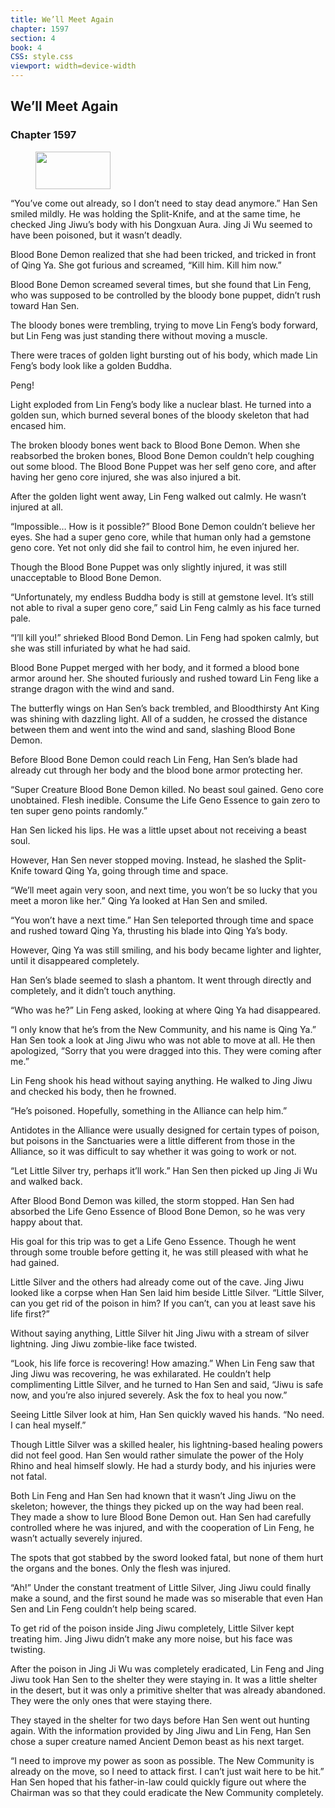 ```yaml
---
title: We’ll Meet Again
chapter: 1597
section: 4
book: 4
CSS: style.css
viewport: width=device-width
---
```


## We’ll Meet Again

### Chapter 1597

<figure>
	<img src="../Images/gem.gif" alt="" id="gem" width="120" height="60" />
</figure>

“You’ve come out already, so I don’t need to stay dead anymore.” Han Sen smiled mildly. He was holding the Split-Knife, and at the same time, he checked Jing Jiwu’s body with his Dongxuan Aura. Jing Ji Wu seemed to have been poisoned, but it wasn’t deadly.

Blood Bone Demon realized that she had been tricked, and tricked in front of Qing Ya. She got furious and screamed, “Kill him. Kill him now.”

Blood Bone Demon screamed several times, but she found that Lin Feng, who was supposed to be controlled by the bloody bone puppet, didn’t rush toward Han Sen.

The bloody bones were trembling, trying to move Lin Feng’s body forward, but Lin Feng was just standing there without moving a muscle.

There were traces of golden light bursting out of his body, which made Lin Feng’s body look like a golden Buddha.

Peng!

Light exploded from Lin Feng’s body like a nuclear blast. He turned into a golden sun, which burned several bones of the bloody skeleton that had encased him.

The broken bloody bones went back to Blood Bone Demon. When she reabsorbed the broken bones, Blood Bone Demon couldn’t help coughing out some blood. The Blood Bone Puppet was her self geno core, and after having her geno core injured, she was also injured a bit.

After the golden light went away, Lin Feng walked out calmly. He wasn’t injured at all.

“Impossible… How is it possible?” Blood Bone Demon couldn’t believe her eyes. She had a super geno core, while that human only had a gemstone geno core. Yet not only did she fail to control him, he even injured her.

Though the Blood Bone Puppet was only slightly injured, it was still unacceptable to Blood Bone Demon.

“Unfortunately, my endless Buddha body is still at gemstone level. It’s still not able to rival a super geno core,” said Lin Feng calmly as his face turned pale.

“I’ll kill you!” shrieked Blood Bond Demon. Lin Feng had spoken calmly, but she was still infuriated by what he had said.

Blood Bone Puppet merged with her body, and it formed a blood bone armor around her. She shouted furiously and rushed toward Lin Feng like a strange dragon with the wind and sand.

The butterfly wings on Han Sen’s back trembled, and Bloodthirsty Ant King was shining with dazzling light. All of a sudden, he crossed the distance between them and went into the wind and sand, slashing Blood Bone Demon.

Before Blood Bone Demon could reach Lin Feng, Han Sen’s blade had already cut through her body and the blood bone armor protecting her.

“Super Creature Blood Bone Demon killed. No beast soul gained. Geno core unobtained. Flesh inedible. Consume the Life Geno Essence to gain zero to ten super geno points randomly.”

Han Sen licked his lips. He was a little upset about not receiving a beast soul.

However, Han Sen never stopped moving. Instead, he slashed the Split-Knife toward Qing Ya, going through time and space.

“We’ll meet again very soon, and next time, you won’t be so lucky that you meet a moron like her.” Qing Ya looked at Han Sen and smiled.

“You won’t have a next time.” Han Sen teleported through time and space and rushed toward Qing Ya, thrusting his blade into Qing Ya’s body.

However, Qing Ya was still smiling, and his body became lighter and lighter, until it disappeared completely.

Han Sen’s blade seemed to slash a phantom. It went through directly and completely, and it didn’t touch anything.

“Who was he?” Lin Feng asked, looking at where Qing Ya had disappeared.

“I only know that he’s from the New Community, and his name is Qing Ya.” Han Sen took a look at Jing Jiwu who was not able to move at all. He then apologized, “Sorry that you were dragged into this. They were coming after me.”

Lin Feng shook his head without saying anything. He walked to Jing Jiwu and checked his body, then he frowned.

“He’s poisoned. Hopefully, something in the Alliance can help him.”

Antidotes in the Alliance were usually designed for certain types of poison, but poisons in the Sanctuaries were a little different from those in the Alliance, so it was difficult to say whether it was going to work or not.

“Let Little Silver try, perhaps it’ll work.” Han Sen then picked up Jing Ji Wu and walked back.

After Blood Bond Demon was killed, the storm stopped. Han Sen had absorbed the Life Geno Essence of Blood Bone Demon, so he was very happy about that.

His goal for this trip was to get a Life Geno Essence. Though he went through some trouble before getting it, he was still pleased with what he had gained.

Little Silver and the others had already come out of the cave. Jing Jiwu looked like a corpse when Han Sen laid him beside Little Silver. “Little Silver, can you get rid of the poison in him? If you can’t, can you at least save his life first?”

Without saying anything, Little Silver hit Jing Jiwu with a stream of silver lightning. Jing Jiwu zombie-like face twisted.

“Look, his life force is recovering! How amazing.” When Lin Feng saw that Jing Jiwu was recovering, he was exhilarated. He couldn’t help complimenting Little Silver, and he turned to Han Sen and said, “Jiwu is safe now, and you’re also injured severely. Ask the fox to heal you now.”

Seeing Little Silver look at him, Han Sen quickly waved his hands. “No need. I can heal myself.”

Though Little Silver was a skilled healer, his lightning-based healing powers did not feel good. Han Sen would rather simulate the power of the Holy Rhino and heal himself slowly. He had a sturdy body, and his injuries were not fatal.

Both Lin Feng and Han Sen had known that it wasn’t Jing Jiwu on the skeleton; however, the things they picked up on the way had been real. They made a show to lure Blood Bone Demon out. Han Sen had carefully controlled where he was injured, and with the cooperation of Lin Feng, he wasn’t actually severely injured.

The spots that got stabbed by the sword looked fatal, but none of them hurt the organs and the bones. Only the flesh was injured.

“Ah!” Under the constant treatment of Little Silver, Jing Jiwu could finally make a sound, and the first sound he made was so miserable that even Han Sen and Lin Feng couldn’t help being scared.

To get rid of the poison inside Jing Jiwu completely, Little Silver kept treating him. Jing Jiwu didn’t make any more noise, but his face was twisting.

After the poison in Jing Ji Wu was completely eradicated, Lin Feng and Jing Jiwu took Han Sen to the shelter they were staying in. It was a little shelter in the desert, but it was only a primitive shelter that was already abandoned. They were the only ones that were staying there.

They stayed in the shelter for two days before Han Sen went out hunting again. With the information provided by Jing Jiwu and Lin Feng, Han Sen chose a super creature named Ancient Demon beast as his next target.

“I need to improve my power as soon as possible. The New Community is already on the move, so I need to attack first. I can’t just wait here to be hit.” Han Sen hoped that his father-in-law could quickly figure out where the Chairman was so that they could eradicate the New Community completely.